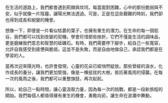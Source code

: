 在生活的道路上，我們都會遇到荊棘與坎坷。每當面對困難，心中的那份脆弱與不安，似乎就像一片陰霾，讓陽光無法透過。可是，正是在這些艱難的時刻，我們卻也得到成長和蛻變的機會。

想像一下，即便是一片看似枯萎的葉子，也擁有重生的潛力。在生命的每一個低谷，我們都可以找到改變的契機。學會珍惜那些挫折，它們不僅是生活的調味品，更是磨練我們意志和智慧的砥礪石。有時，我們需要停下腳步，給自己一些寬容，允許自我感受到疲憊與脆弱。這並不是失敗，而是自由地做自己，承認我們都是在學習的人。

當再次迎來陽光時，也許會發現，心靈的花朵已經悄然綻放。那些曾經的淚水，化作成長的養分，讓我們更加堅強，像是一棵挺拔的大樹，抵抗著風雨的侵襲。在每一次的風雨之後，我們都可以重整旗鼓，再次起航。

所以，給自己一點時間，讓心靈汲取力量，因為每一次的挑戰，都是一段新旅程的開始。我們每個人都值得擁有重生的機會，勇敢向前，讓生命在波瀾中舞動。